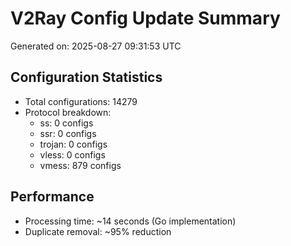 # V2Ray Config Update Summary
Generated on: 2025-08-27 09:31:53 UTC

## Configuration Statistics
- Total configurations: 14279
- Protocol breakdown:
  - ss: 0 configs
  - ssr: 0 configs
  - trojan: 0 configs
  - vless: 0 configs
  - vmess: 879 configs

## Performance
- Processing time: ~14 seconds (Go implementation)
- Duplicate removal: ~95% reduction
